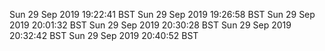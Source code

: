 Sun 29 Sep 2019 19:22:41 BST
Sun 29 Sep 2019 19:26:58 BST
Sun 29 Sep 2019 20:01:32 BST
Sun 29 Sep 2019 20:30:28 BST
Sun 29 Sep 2019 20:32:42 BST
Sun 29 Sep 2019 20:40:52 BST
